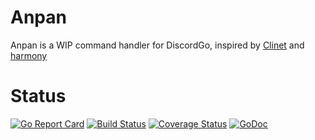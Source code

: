 # Anpan
Anpan is a WIP command handler for DiscordGo, inspired by [Clinet](https://github.com/JoshuaDoes/clinet) and [harmony](https://github.com/superwhiskers/harmony)

# Status
[![Go Report Card](https://goreportcard.com/badge/github.com/MikeModder/anpan)](https://goreportcard.com/report/github.com/MikeModder/anpan)
[![Build Status](https://travis-ci.org/MikeModder/anpan.svg?branch=master)](https://travis-ci.org/MikeModder/anpan)
[![Coverage Status](https://coveralls.io/repos/github/MikeModder/anpan/badge.svg?branch=master)](https://coveralls.io/github/MikeModder/anpan?branch=master)
[![GoDoc](https://godoc.org/github.com/MikeModder/anpan?status.svg)](https://godoc.org/github.com/MikeModder/anpan)
